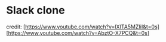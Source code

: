 # Slack clone

credit: 
[https://www.youtube.com/watch?v=lXITA5MZIiI&t=0s] 
[https://www.youtube.com/watch?v=AbztO-X7PCQ&t=0s]
